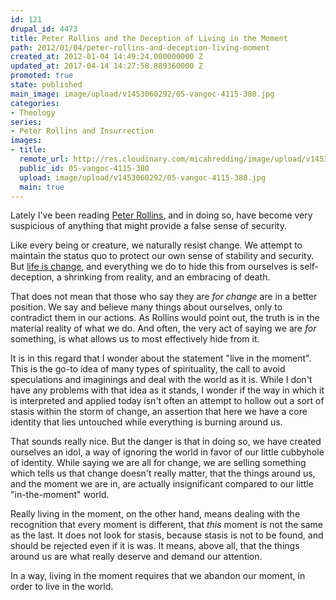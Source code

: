 ```yaml
---
id: 121
drupal_id: 4473
title: Peter Rollins and the Deception of Living in the Moment
path: 2012/01/04/peter-rollins-and-deception-living-moment
created_at: 2012-01-04 14:49:24.000000000 Z
updated_at: 2017-04-14 14:27:58.889360000 Z
promoted: true
state: published
main_image: image/upload/v1453060292/05-vangoc-4115-380.jpg
categories:
- Theology
series:
- Peter Rollins and Insurrection
images:
- title: 
  remote_url: http://res.cloudinary.com/micahredding/image/upload/v1453060292/05-vangoc-4115-380.jpg
  public_id: 05-vangoc-4115-380
  upload: image/upload/v1453060292/05-vangoc-4115-380.jpg
  main: true
---
```

Lately I've been reading [Peter Rollins](http://peterrollins.net/), and in doing so, have become very suspicious of anything that might provide a false sense of security. 

Like every being or creature, we naturally resist change. We attempt to maintain the status quo to protect our own sense of stability and security. But [life is change](http://micahredding.com/blog/2012/01/01/new-years-resolve-change), and everything we do to hide this from ourselves is self-deception, a shrinking from reality, and an embracing of death. 

That does not mean that those who say they are *for change* are in a better position. We say and believe many things about ourselves, only to contradict them in our actions. As Rollins would point out, the truth is in the material reality of what we do. And often, the very act of saying we are *for* something, is what allows us to most effectively hide from it. 

It is in this regard that I wonder about the statement "live in the moment". This is the go-to idea of many types of spirituality, the call to avoid speculations and imaginings and deal with the world as it is. While I don't have any problems with that idea as it stands, I wonder if the way in which it is interpreted and applied today isn't often an attempt to hollow out a sort of stasis within the storm of change, an assertion that here we have a core identity that lies untouched while everything is burning around us. 

That sounds really nice. But the danger is that in doing so, we have created ourselves an idol, a way of ignoring the world in favor of our little cubbyhole of identity. While saying we are all for change, we are selling something which tells us that change doesn't really matter, that the things around us, and the moment we are in, are actually insignificant compared to our little "in-the-moment" world. 

Really living in the moment, on the other hand, means dealing with the recognition that every moment is different, that *this* moment is not the same as the last. It does not look for stasis, because stasis is not to be found, and should be rejected even if it is was. It means, above all, that the things around us are what really deserve and demand our attention.

In a way, living in the moment requires that we abandon our moment, in order to live in the world.
  
  

